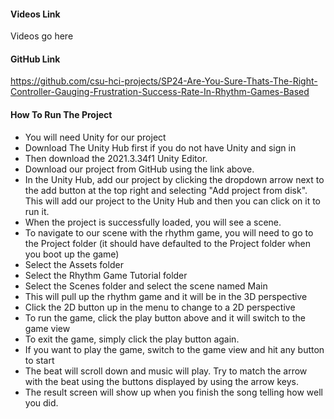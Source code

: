 #### Videos Link
Videos go here

#### GitHub Link
https://github.com/csu-hci-projects/SP24-Are-You-Sure-Thats-The-Right-Controller-Gauging-Frustration-Success-Rate-In-Rhythm-Games-Based

#### How To Run The Project
- You will need Unity for our project
- Download The Unity Hub first if you do not have Unity and sign in
- Then download the 2021.3.34f1 Unity Editor.
- Download our project from GitHub using the link above.
- In the Unity Hub, add our project by clicking the dropdown arrow next to the add button at the top right and selecting "Add project from disk". This will add our project to the Unity Hub and then you can click on it to run it.
- When the project is successfully loaded, you will see a scene.
- To navigate to our scene with the rhythm game, you will need to go to the Project folder (it should have defaulted to the Project folder when you boot up the game)
- Select the Assets folder
- Select the Rhythm Game Tutorial folder
- Select the Scenes folder and select the scene named Main
- This will pull up the rhythm game and it will be in the 3D perspective
- Click the 2D button up in the menu to change to a 2D perspective
- To run the game, click the play button above and it will switch to the game view
- To exit the game, simply click the play button again.
- If you want to play the game, switch to the game view and hit any button to start
- The beat will scroll down and music will play. Try to match the arrow with the beat using the buttons displayed by using the arrow keys.
- The result screen will show up when you finish the song telling how well you did. 
